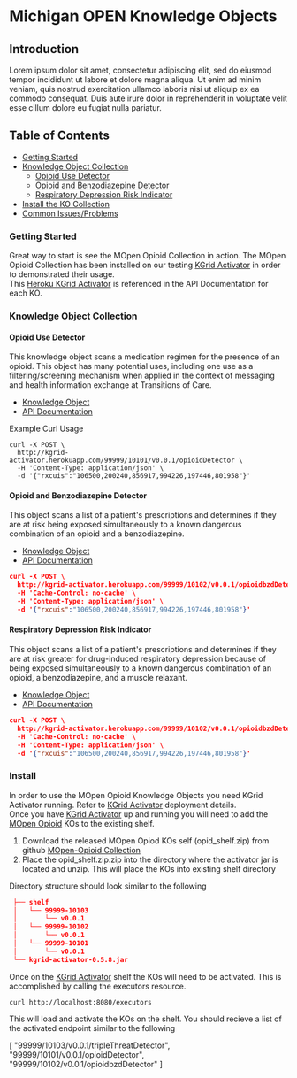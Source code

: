 # Michigan OPEN Knowledge Objects

## Introduction
Lorem ipsum dolor sit amet, consectetur adipiscing elit, sed do eiusmod tempor incididunt ut labore 
et dolore magna aliqua. Ut enim ad minim veniam, quis nostrud exercitation ullamco laboris nisi ut 
aliquip ex ea commodo consequat. Duis aute irure dolor in reprehenderit in voluptate velit esse cillum 
dolore eu fugiat nulla pariatur. 

Table of Contents
--
- [Getting Started](#getting-started)
- [Knowledge Object Collection](#knowledge-object-collection)
   - [Opioid Use Detector](#opioid-use-detector) 
   - [Opioid and Benzodiazepine Detector](#opioid-and-benzodiazepine-detector)
  - [Respiratory Depression Risk Indicator](#respiratory-depression-risk-indicator )
- [Install the KO Collection](#install)  
- [Common Issues/Problems](#Ccmmon-issues/problems)


### Getting Started
Great way to start is see the MOpen Opioid Collection in action.  The MOpen Opioid Collection has been 
installed on our testing [KGrid Activator](https://github.com/kgrid/kgrid-activator) in order to demonstrated their usage.  
This [Heroku KGrid Activator](https://kgrid-activator.herokuapp.com/) is referenced in the API Documentation for each KO. 


### Knowledge Object Collection

#### Opioid Use Detector
This knowledge object scans a medication regimen for the presence of an opioid.  This object has many potential uses, including one use as a filtering/screening mechanism when applied in the context of messaging and health information exchange at Transitions of Care.

* [Knowledge Object](./99999-10101) 
* [API Documentation](https://kgrid-demos.github.io/swaggerui/?url=https://kgrid.org/mopen-opioid-collection/99999-10101/v0.0.1/model/service/servicedescriptor.yaml) 

Example Curl Usage
```
curl -X POST \
  http://kgrid-activator.herokuapp.com/99999/10101/v0.0.1/opioidDetector \
  -H 'Content-Type: application/json' \
  -d '{"rxcuis":"106500,200240,856917,994226,197446,801958"}'
```  


#### Opioid and Benzodiazepine Detector
This object scans a list of a patient's prescriptions and determines if they are at risk being exposed simultaneously to a known dangerous combination of an opioid and a benzodiazepine.

* [Knowledge Object](./99999-10102) 
* [API Documentation](https://kgrid-demos.github.io/swaggerui/?url=https://kgrid.org/mopen-opioid-collection/99999-10102/v0.0.1/model/service/servicedescriptor.yaml) 


```json
curl -X POST \
  http://kgrid-activator.herokuapp.com/99999/10102/v0.0.1/opioidbzdDetector \
  -H 'Cache-Control: no-cache' \
  -H 'Content-Type: application/json' \
  -d '{"rxcuis":"106500,200240,856917,994226,197446,801958"}'
```
#### Respiratory Depression Risk Indicator
This object scans a list of a patient's prescriptions and determines if they are at risk greater for drug-induced respiratory depression because of being exposed simultaneously to a known dangerous combination of an opioid, a benzodiazepine, and a muscle relaxant.

* [Knowledge Object](./99999-10103) 
* [API Documentation](https://kgrid-demos.github.io/swaggerui/?url=https://kgrid.org/mopen-opioid-collection/99999-10103/v0.0.1/model/service/servicedescriptor.yaml) 


```json
curl -X POST \
  http://kgrid-activator.herokuapp.com/99999/10102/v0.0.1/opioidbzdDetector \
  -H 'Cache-Control: no-cache' \
  -H 'Content-Type: application/json' \
  -d '{"rxcuis":"106500,200240,856917,994226,197446,801958"}'
```

### Install
In order to use the MOpen Opioid Knowledge Objects you need KGrid Activator running.  Refer to [KGrid Activator](http://kgrid.org/kgrid-activator/) deployment details.  
Once you have [KGrid Activator](http://kgrid.org/kgrid-activator/) up and running you will need to add the [MOpen Opioid](https://github.com/kgrid/mopen-opioid-collection/releases/latest) KOs to the existing shelf. 

 1. Download the released MOpen Opiod KOs self (opid_shelf.zip) from github [MOpen-Opioid Collection](https://github.com/kgrid/mopen-opioid-collection/releases/latest)
 1. Place the opid_shelf.zip.zip into the directory where the activator jar is located and unzip. This will place the KOs into existing shelf directory
 
Directory structure should look similar to the following
```json
 ├── shelf
 │   └── 99999-10103
 │       └── v0.0.1   
 │   └── 99999-10102
 │       └── v0.0.1   
 │   └── 99999-10101
 │       └── v0.0.1   
 └── kgrid-activator-0.5.8.jar
```

Once on the [KGrid Activator](http://kgrid.org/kgrid-activator/) shelf  the KOs will need to be activated. This is accomplished by calling the executors resource.

```curl http://localhost:8080/executors```

This will load and activate the KOs on the shelf. You should recieve a list of the activated endpoint similar to the following

[
    "99999/10103/v0.0.1/tripleThreatDetector",
    "99999/10101/v0.0.1/opioidDetector",
    "99999/10102/v0.0.1/opioidbzdDetector"
]


